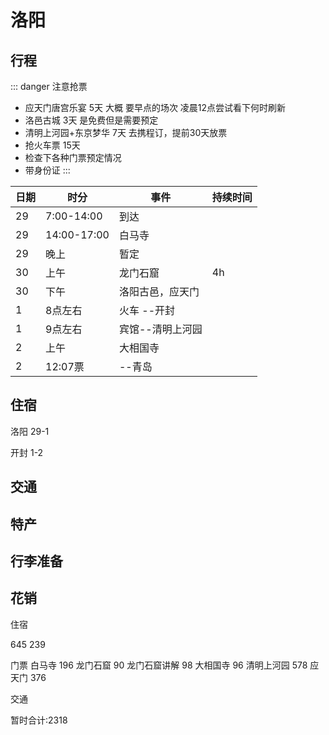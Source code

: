 # 洛阳

## 行程


::: danger 注意抢票
* 应天门唐宫乐宴 5天 大概 要早点的场次 凌晨12点尝试看下何时刷新
* 洛邑古城 3天 是免费但是需要预定
* 清明上河园+东京梦华 7天 去携程订，提前30天放票
* 抢火车票 15天
* 检查下各种门票预定情况
* 带身份证
:::

| 日期 | 时分        | 事件             | 持续时间 |
| ---- | ----------- | ---------------- | -------- |
| 29   | 7:00-14:00  | 到达             |          |
| 29   | 14:00-17:00 | 白马寺           |          |
| 29   | 晚上        | 暂定             |          |
| 30   | 上午        | 龙门石窟         | 4h       |
| 30   | 下午        | 洛阳古邑，应天门 |          |
| 1    | 8点左右     | 火车 --开封      |          |
| 1    | 9点左右     | 宾馆--清明上河园 |          |
| 2    | 上午        | 大相国寺         |          |
| 2    | 12:07票     | --青岛           |          |

## 住宿

洛阳 29-1

开封 1-2

## 交通

## 特产

## 行李准备

## 花销

住宿 

645 239

门票 
白马寺 196 龙门石窟 90 龙门石窟讲解 98 大相国寺 96 清明上河园 578 应天门 376

交通

暂时合计:2318